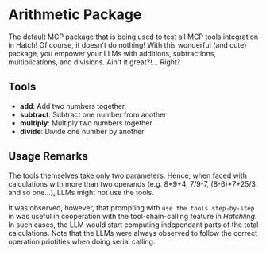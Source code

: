 # Arithmetic Package

The default MCP package that is being used to test all MCP tools integration in Hatch!
Of course, it doesn't do nothing! With this wonderful (and cute) package, you empower your LLMs with additions, subtractions, multiplications, and divisions. Ain't it great?!... Right?

## Tools

- **add**: Add two numbers together.
- **subtract**: Subtract one number from another
- **multiply**: Multiply two numbers together
- **divide**: Divide one number by another

## Usage Remarks

The tools themselves take only two parameters. Hence, when faced with calculations with more than two operands (e.g. 8*9+4, 7/9-7, (8-6)*7+25/3, and so one...), LLMs might not use the tools.

It was observed, however, that prompting with `use the tools step-by-step` in was useful in cooperation with the tool-chain-calling feature in _Hatchling_. In such cases, the LLM would start computing independant parts of the total calculations. Note that the LLMs were always observed to follow the correct operation priotities when doing serial calling.

